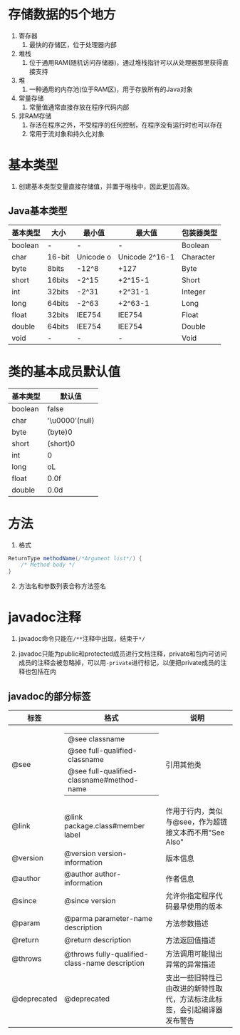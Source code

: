 # 存储数据的5个地方
1. 寄存器
    1. 最快的存储区，位于处理器内部
2. 堆栈
    1. 位于通用RAM(随机访问存储器)，通过堆栈指针可以从处理器那里获得直接支持
3. 堆
    1. 一种通用的内存池(位于RAM区)，用于存放所有的Java对象 
4. 常量存储
    1. 常量值通常直接存放在程序代码内部
5. 非RAM存储
    1. 存活在程序之外，不受程序的任何控制，在程序没有运行时也可以存在
    2. 常用于流对象和持久化对象


# 基本类型
1. 创建基本类型变量直接存储值，并置于堆栈中，因此更加高效。

## Java基本类型
|基本类型|大小|最小值|最大值|包装器类型|
-------|----|-----|-----|---------|
|boolean|-|-|-|Boolean|
|char|16-bit|Unicode o|Unicode 2^16-1|Character|
|byte|8bits|-12^8|+127|Byte|
|short|16bits|-2^15|+2^15-1|Short|
|int|32bits|-2^31|+2^31-1|Integer|
|long|64bits|-2^63|+2^63-1|Long|
|float|32bits|IEE754|IEE754|Float|
|double|64bits|IEE754|IEE754|Double|
|void|-|-|-|Void|

# 类的基本成员默认值
|基本类型|默认值|
|--|--|
|boolean|false|
|char|'\u0000'(null)|
|byte|(byte)0|
|short|(short)0|
|int|0|
|long|oL|
|float|0.0f|
|double|0.0d|

# 方法
1. 格式
```java
ReturnType methodName(/*Argument list*/) {
    /* Method body */
}
```
2. 方法名和参数列表合称方法签名

# javadoc注释
1. javadoc命令只能在`/**`注释中出现，结束于`*/`

2. javadoc只能为public和protected成员进行文档注释，private和包内可访问成员的注释会被忽略掉，可以用`-private`进行标记，以便把private成员的注释也包括在内

## javadoc的部分标签
|标签|格式|说明|
|--|--|--|
|@see|<table><tr><td>@see classname</td></tr><tr><td>@see full-qualified-classname</td></tr><tr><td>@see full-qualified-classname#method-name</td></tr></table>|引用其他类|
|@link|@link package.class#member label|作用于行内，类似与@see，作为超链接文本而不用"See Also"|
|@version|@version version-information|版本信息|
|@author|@author author-information|作者信息|
|@since|@since version|允许你指定程序代码最早使用的版本|
|@param|@parma parameter-name description|方法参数描述|
|@return|@return description|方法返回值描述|
|@throws|@throws fully-qualified-class-name description|方法调用可能抛出异常的异常描述|
|@deprecated|@deprecated|支出一些旧特性已由改进的新特性取代，方法标注此标签，会引起编译器发布警告|


